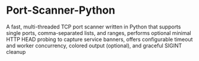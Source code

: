 # Port-Scanner-Python
A fast, multi-threaded TCP port scanner written in Python that supports single ports, comma-separated lists, and ranges, performs optional minimal HTTP HEAD probing to capture service banners, offers configurable timeout and worker concurrency, colored output (optional), and graceful SIGINT cleanup
